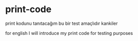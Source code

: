 # print-code
print kodunu tanıtacağım bu bir test amaçlıdır kankiler

for english
I will introduce my print code for testing purposes

